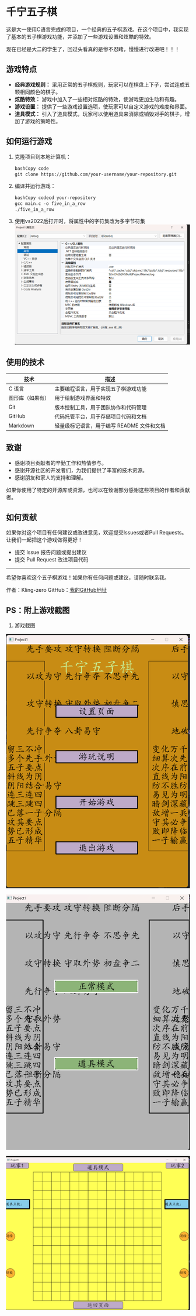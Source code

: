 # 千宁五子棋

这是大一使用C语言完成的项目，一个经典的五子棋游戏。在这个项目中，我实现了基本的五子棋游戏功能，并添加了一些游戏设置和炫酷的特效。

现在已经是大二的学生了，回过头看真的是惨不忍睹，慢慢进行改进吧！！！

## 游戏特点

- **经典游戏规则：** 采用正常的五子棋规则，玩家可以在棋盘上下子，尝试连成五颗相同颜色的棋子。
- **炫酷特效：** 游戏中加入了一些相对炫酷的特效，使游戏更加生动和有趣。
- **游戏设置：** 提供了一些游戏设置选项，使玩家可以自定义游戏的难度和界面。
- **道具模式：** 引入了道具模式，玩家可以使用道具来消除或销毁对手的棋子，增加了游戏的策略性。

## 如何运行游戏

1. 克隆项目到本地计算机：

   ```
   bashCopy code
   git clone https://github.com/your-username/your-repository.git
   ```

2. 编译并运行游戏：

   ```
   bashCopy codecd your-repository
   gcc main.c -o five_in_a_row
   ./five_in_a_row 
   ```
   
3. 使用vs2022后打开时，将属性中的字符集改为多字节符集![](https://github.com/Kling-zero/C-FIve-Rows/blob/main/pictures/%E5%B1%8F%E5%B9%95%E6%88%AA%E5%9B%BE%202023-10-11%20000906.png)

## 使用的技术

| 技术             | 描述                                       |
| ---------------- | ------------------------------------------ |
| C 语言           | 主要编程语言，用于实现五子棋游戏功能       |
| 图形库（如果有） | 用于绘制游戏界面和特效                     |
| Git              | 版本控制工具，用于团队协作和代码管理       |
| GitHub           | 代码托管平台，用于存储项目代码和文档       |
| Markdown         | 轻量级标记语言，用于编写 README 文件和文档 |

## 致谢

+ 感谢项目贡献者的辛勤工作和热情参与。
+ 感谢开源社区的开发者们，为我们提供了丰富的技术资源。
+ 感谢朋友和家人的支持和理解。

如果你使用了特定的开源库或资源，也可以在致谢部分感谢这些项目的作者和贡献者。

## 如何贡献

如果你对这个项目有任何建议或改进意见，欢迎提交Issues或者Pull Requests。让我们一起把这个游戏做得更好！

- 提交 Issue 报告问题或提出建议
- 提交 Pull Request 改进项目代码

------

希望你喜欢这个五子棋游戏！如果你有任何问题或建议，请随时联系我。

作者：Kling-zero
GitHub：[我的GitHub地址](https://github.com/Kling-zero)

## PS：附上游戏截图

1. 游戏截图

![](https://github.com/Kling-zero/C-FIve-Rows/blob/main/pictures/%E5%B1%8F%E5%B9%95%E6%88%AA%E5%9B%BE%202023-10-11%20001337.png)

![屏幕截图 2023-10-11 001407](https://github.com/Kling-zero/C-FIve-Rows/blob/main/pictures/%E5%B1%8F%E5%B9%95%E6%88%AA%E5%9B%BE%202023-10-11%20001407.png)

![屏幕截图 2023-10-11 001415](https://github.com/Kling-zero/C-FIve-Rows/blob/main/pictures/%E5%B1%8F%E5%B9%95%E6%88%AA%E5%9B%BE%202023-10-11%20001415.png)
